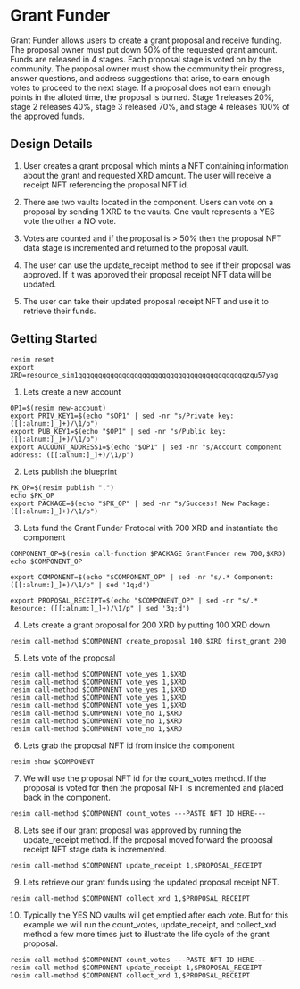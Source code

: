 # Grant Funder

Grant Funder allows users to create a grant proposal and receive funding. The proposal owner must put down 50% of the requested grant amount. Funds are released in 4 stages. Each proposal stage is voted on by the community. The proposal owner must show the community their progress, answer questions, and address suggestions that arise, to earn enough votes to proceed to the next stage. If a proposal does not earn enough points in the alloted time, the proposal is burned. Stage 1 releases 20%, stage 2 releases 40%, stage 3 released 70%, and stage 4 releases 100% of the approved funds. 

## Design Details

1. User creates a grant proposal which mints a NFT containing information about the grant and requested XRD amount. The user will receive a receipt NFT referencing the proposal NFT id. 

2. There are two vaults located in the component. Users can vote on a proposal by sending 1 XRD to the vaults. One vault represents a YES vote the other a NO vote. 

3. Votes are counted and if the proposal is > 50% then the proposal NFT data stage is incremented and returned to the proposal vault.

4. The user can use the update_receipt method to see if their proposal was approved. If it was approved their proposal receipt NFT data will be updated. 

5. The user can take their updated proposal receipt NFT and use it to retrieve their funds. 

## Getting Started

```
resim reset
export XRD=resource_sim1qqqqqqqqqqqqqqqqqqqqqqqqqqqqqqqqqqqqqqqqqqzqu57yag
```

1. Lets create a new account

```
OP1=$(resim new-account)
export PRIV_KEY1=$(echo "$OP1" | sed -nr "s/Private key: ([[:alnum:]_]+)/\1/p")
export PUB_KEY1=$(echo "$OP1" | sed -nr "s/Public key: ([[:alnum:]_]+)/\1/p")
export ACCOUNT_ADDRESS1=$(echo "$OP1" | sed -nr "s/Account component address: ([[:alnum:]_]+)/\1/p")
```

2. Lets publish the blueprint
```
PK_OP=$(resim publish ".")
echo $PK_OP
export PACKAGE=$(echo "$PK_OP" | sed -nr "s/Success! New Package: ([[:alnum:]_]+)/\1/p")
```

3. Lets fund the Grant Funder Protocal with 700 XRD and instantiate the component
```
COMPONENT_OP=$(resim call-function $PACKAGE GrantFunder new 700,$XRD)
echo $COMPONENT_OP

export COMPONENT=$(echo "$COMPONENT_OP" | sed -nr "s/.* Component: ([[:alnum:]_]+)/\1/p" | sed '1q;d')

export PROPOSAL_RECEIPT=$(echo "$COMPONENT_OP" | sed -nr "s/.* Resource: ([[:alnum:]_]+)/\1/p" | sed '3q;d')
```

4.  Lets create a grant proposal for 200 XRD by putting 100 XRD down.
```
resim call-method $COMPONENT create_proposal 100,$XRD first_grant 200
```

5.  Lets vote of the proposal 
```
resim call-method $COMPONENT vote_yes 1,$XRD
resim call-method $COMPONENT vote_yes 1,$XRD
resim call-method $COMPONENT vote_yes 1,$XRD
resim call-method $COMPONENT vote_yes 1,$XRD
resim call-method $COMPONENT vote_yes 1,$XRD
resim call-method $COMPONENT vote_no 1,$XRD
resim call-method $COMPONENT vote_no 1,$XRD
resim call-method $COMPONENT vote_no 1,$XRD
```

6. Lets grab the proposal NFT id from inside the component

```
resim show $COMPONENT
```

7. We will use the proposal NFT id for the count_votes method.  If the proposal is voted for then the proposal NFT is incremented and placed back in the component.   
```
resim call-method $COMPONENT count_votes ---PASTE NFT ID HERE---
```

8. Lets see if our grant proposal was approved by running the update_receipt method.  If the proposal moved forward the proposal receipt NFT stage data is incremented.   
```
resim call-method $COMPONENT update_receipt 1,$PROPOSAL_RECEIPT 
```

9. Lets retrieve our grant funds using the updated proposal receipt NFT.
```
resim call-method $COMPONENT collect_xrd 1,$PROPOSAL_RECEIPT
```

10. Typically the YES NO vaults will get emptied after each vote.  But for this example we will run the count_votes, update_receipt, and collect_xrd method a few more times just to illustrate the life cycle of the grant proposal.
```
resim call-method $COMPONENT count_votes ---PASTE NFT ID HERE---
resim call-method $COMPONENT update_receipt 1,$PROPOSAL_RECEIPT
resim call-method $COMPONENT collect_xrd 1,$PROPOSAL_RECEIPT
```

